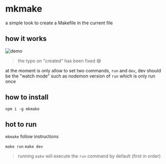 # mkmake

a simple took to create a Makefile in the current file

## how it works

![demo](https://user-images.githubusercontent.com/4562878/68478472-3b039e00-0230-11ea-9370-611770c122b8.gif)

> the typo on "created" has been fixed 😅

at the moment is only allow to set two commands, `run` and `dev`, dev should be the "watch mode" such as nodemon version of `run` which is only run once

## how to install

`npm i -g mkmake`

## hot to run

`mkmake`
follow instructions

`make run`
`make dev`

> running `make` will execute the `run` command by default (first in order)
